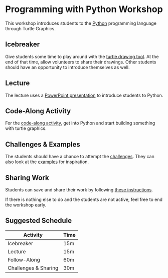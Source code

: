 # Programming with Python Workshop
This workshop introduces students to the [Python](https://www.python.org/) programming language through Turtle Graphics.

## Icebreaker
Give students some time to play around with the [turtle drawing tool](https://replit.com/@HylandOutreach/Turtle-Drawing). At the end of that time, allow volunteers to share their drawings. Other students should have an opportunity to introduce themselves as well.

## Lecture
The lecture uses a [PowerPoint presentation](ProgrammingWithPython.pptx) to introduce students to Python.

## Code-Along Activity
For the [code-along activity](TurtleCodeAlong.md), get into Python and start building something with turtle graphics.

## Challenges & Examples
The students should have a chance to attempt the [challenges](TurtleChallenges.md). They can also look at the [examples](TurtleExamples.md) for inspiration.

## Sharing Work
Students can save and share their work by following [these instructions](SharingWork.md).

If there is nothing else to do and the students are not active, feel free to end the workshop early.

## Suggested Schedule

| Activity | Time |
|-|-|
| Icebreaker | 15m |
| Lecture | 15m |
| Follow-Along | 60m |
| Challenges & Sharing | 30m |